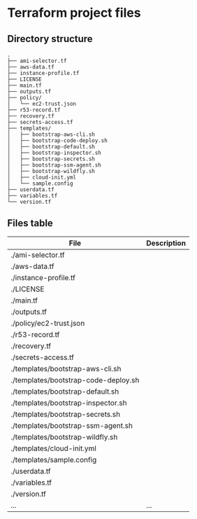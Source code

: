 # Terraform project files

## Directory structure
```
.
├── ami-selector.tf
├── aws-data.tf
├── instance-profile.tf
├── LICENSE
├── main.tf
├── outputs.tf
├── policy/
│   └── ec2-trust.json
├── r53-record.tf
├── recovery.tf
├── secrets-access.tf
├── templates/
│   ├── bootstrap-aws-cli.sh
│   ├── bootstrap-code-deploy.sh
│   ├── bootstrap-default.sh
│   ├── bootstrap-inspector.sh
│   ├── bootstrap-secrets.sh
│   ├── bootstrap-ssm-agent.sh
│   ├── bootstrap-wildfly.sh
│   ├── cloud-init.yml
│   └── sample.config
├── userdata.tf
├── variables.tf
└── version.tf
```

## Files table

| File | Description |
| --- | --- |
| ./ami-selector.tf | | 
| ./aws-data.tf | | 
| ./instance-profile.tf | | 
| ./LICENSE | | 
| ./main.tf | | 
| ./outputs.tf | | 
| ./policy/ec2-trust.json | | 
| ./r53-record.tf | | 
| ./recovery.tf | | 
| ./secrets-access.tf | | 
| ./templates/bootstrap-aws-cli.sh | | 
| ./templates/bootstrap-code-deploy.sh | | 
| ./templates/bootstrap-default.sh | | 
| ./templates/bootstrap-inspector.sh | | 
| ./templates/bootstrap-secrets.sh | | 
| ./templates/bootstrap-ssm-agent.sh | | 
| ./templates/bootstrap-wildfly.sh | | 
| ./templates/cloud-init.yml | | 
| ./templates/sample.config | | 
| ./userdata.tf | | 
| ./variables.tf | | 
| ./version.tf | | 
| ... | ... |
